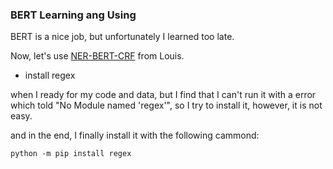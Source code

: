 ### BERT Learning ang Using

BERT is a nice job, but unfortunately I learned too late.

Now, let's use [NER-BERT-CRF](https://github.com/Louis-udm/NER-BERT-CRF) from Louis.

- install regex

when I ready for my code and data, but I find that I can't run it with a error which told "No Module named 'regex'", so I try to install it, however, it is not easy.

and in the end, I finally install it with the following cammond:

`python -m pip install regex`
